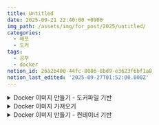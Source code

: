 ```yaml
---
title: Untitled
date: 2025-09-21 22:40:00 +0900
img_path: /assets/img/for_post/2025/untitled/
categories:
  - 배포
  - 도커
tags:
  - 공부
  - docker
notion_id: 26a2b400-44fc-8086-8bd9-e3623f6bf1a8
notion_last_edited: '2025-09-27T01:52:00.000Z'
---
```


<details>
<summary>Docker 이미지 만들기 - 도커파일 기반</summary>
1. Dockerfile 작성
2. docker build 명령어 실행

    ```javascript
    docker build -t 도커파일명:버전 .
    
    # tag 추가
    docker tag 도커파일명:버전 도커파일명:태그
    ```

3. 이미지 생성 확인

    ```javascript
    docker images
    ```

4. Docker Hub에 올리기

    ```javascript
    docker login
    ```

5. 이미지 태그 지정

    ```javascript
    docker tag 도커파일명:버전 도커허브아이디/도커파일명:버전
    ```

6. Docker Hub로 푸시

    ```javascript
    docker push 도커허브아이디/도커파일명:버전
    ```

7. 최종 확인 및 사용법

    ```javascript
    docker run -it --rm 도커허브아이디/도커파일명:버전
    
    # 컨테이너를 백그라운드에서 계속 실행시키기
    docker run -d -p 외부포트:내부포트 --name 컨테이너명
    
    #실행이 끝나도 삭제하지 않고 남겨두기
    docker run -it --name 컨테이너명 도커허브아이디/도커파일명:버전
    ```

8. 

</details>

<details>
<summary>Docker 이미지 가져오기</summary>
1. pull

    ```javascript
    docker pull 계정/이름:태그
    ```


</details>

<details>
<summary>Docker 이미지 만들기 - 컨테이너 기반</summary>
1. 도커 커밋

    ```javascript
    docker commit 컨테이너이름 새이미지이름:태그
    ```

2. docker login

    아이디 비밀번호 - 웹으로 리디렉션됨

3. 태그 붙이기

    ```javascript
    docker tag 새이미지이름:태그 유저명:새이미지:태그
    ```

4. 이미지 푸시

    ```javascript
    docker push 유저명/새이미지:태그
    ```


</details>


